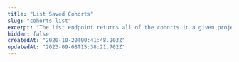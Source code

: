 ```yaml
---
title: "List Saved Cohorts"
slug: "cohorts-list"
excerpt: "The list endpoint returns all of the cohorts in a given project. The JSON formatted return contains the cohort name, id, count, description, creation date, and visibility for every cohort in the project.\n\nIf you're trying to get a list of users in a cohort, you can use the [`/engage` endpoint with the `filter_by_cohort` parameter](ref:engage#engage-query)."
hidden: false
createdAt: "2020-10-20T00:41:48.203Z"
updatedAt: "2023-09-08T15:38:21.762Z"
---
```

